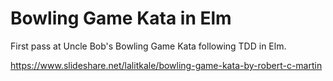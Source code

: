 # Bowling Game Kata in Elm

First pass at Uncle Bob's Bowling Game Kata following TDD in Elm.

https://www.slideshare.net/lalitkale/bowling-game-kata-by-robert-c-martin



